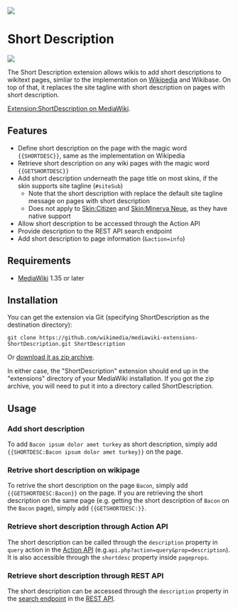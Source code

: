 ![](https://upload.wikimedia.org/wikipedia/commons/0/08/Shortdescription-icon-ltr.svg)
# Short Description
![](https://github.com/StarCitizenTools/mediawiki-extensions-ShortDescription/workflows/MediaWiki%20CI/badge.svg)

The Short Description extension allows wikis to add short descriptions to wikitext pages, simliar to the implementation on [Wikipedia](https://en.wikipedia.org/wiki/Wikipedia:Short_description) and Wikibase. On top of that, it replaces the site tagline with short description on pages with short description.

[Extension:ShortDescription on MediaWiki](https://www.mediawiki.org/wiki/Extension:ShortDescription).

## Features
* Define short description on the page with the magic word `{{SHORTDESC}}`, same as the implementation on Wikipedia
* Retrieve short description on any wiki pages with the magic word `{{GETSHORTDESC}}`
* Add short description underneath the page title on most skins, if the skin supports site tagline (`#siteSub`)
  * Note that the short description with replace the default site tagline message on pages with short description
  * Does not apply to [Skin:Citizen](https://www.mediawiki.org/wiki/Skin:Citizen) and [Skin:Minerva Neue](https://www.mediawiki.org/wiki/Skin:Minerva_Neue), as they have native support
* Allow short description to be accessed through the Action API
* Provide description to the REST API search endpoint
* Add short description to page information (`&action=info`)

## Requirements
* [MediaWiki](https://www.mediawiki.org) 1.35 or later

## Installation
You can get the extension via Git (specifying ShortDescription as the destination directory):

    git clone https://github.com/wikimedia/mediawiki-extensions-ShortDescription.git ShortDescription

Or [download it as zip archive](https://github.com/wikimedia/mediawiki-extensions-ShortDescription/archive/master.zip).

In either case, the "ShortDescription" extension should end up in the "extensions" directory 
of your MediaWiki installation. If you got the zip archive, you will need to put it 
into a directory called ShortDescription.

## Usage
### Add short description 
To add `Bacon ipsum dolor amet turkey` as short description, simply add `{{SHORTDESC:Bacon ipsum dolor amet turkey}}` on the page.

### Retrive short description on wikipage
To retrive the short description on the page `Bacon`, simply add `{{GETSHORTDESC:Bacon}}` on the page. If you are retrieving the short description on the same page (e.g. getting the short description of `Bacon` on the `Bacon` page), simply add `{{GETSHORTDESC:}}`.

### Retrieve short description through Action API
The short description can be called through the `description` property in `query` action in the [Action API](https://www.mediawiki.org/wiki/API:Main_page) (e.g.`api.php?action=query&prop=description`). It is also accessible through the `shortdesc` property inside `pageprops`.

### Retrieve short description through REST API
The short description can be accessed through the `description` property in the [search endpoint](https://www.mediawiki.org/wiki/API:REST_API/Reference) in the [REST API](https://www.mediawiki.org/wiki/API:REST_API).
